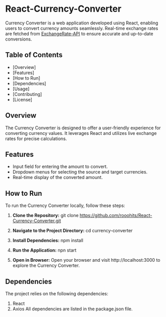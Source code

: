 # React-Currency-Converter

Currency Converter is a web application developed using React, enabling users to convert currency amounts seamlessly. Real-time exchange rates are fetched from [ExchangeRate-API](https://www.exchangerate-api.com/) to ensure accurate and up-to-date conversions.

## Table of Contents
- [Overview]
- [Features]
- [How to Run]
- [Dependencies]
- [Usage]
- [Contributing]
- [License]

## Overview

The Currency Converter is designed to offer a user-friendly experience for converting currency values. It leverages React and utilizes live exchange rates for precise calculations.

## Features

- Input field for entering the amount to convert.
- Dropdown menus for selecting the source and target currencies.
- Real-time display of the converted amount.

## How to Run

To run the Currency Converter locally, follow these steps:

1. **Clone the Repository:**
   git clone https://github.com/rooohits/React-Currency-Converter.git


2. **Navigate to the Project Directory:**
   cd currency-converter

3. **Install Dependencies:**
   npm install

4. **Run the Application:**
   npn start

5. **Open in Browser:**
Open your browser and visit http://localhost:3000 to explore the Currency Converter.


## Dependencies

The project relies on the following dependencies:
1. React
2. Axios 
All dependencies are listed in the package.json file.
